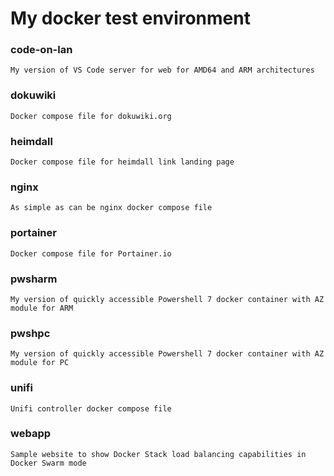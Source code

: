 # My docker test environment
### code-on-lan
    My version of VS Code server for web for AMD64 and ARM architectures
### dokuwiki
    Docker compose file for dokuwiki.org
### heimdall
    Docker compose file for heimdall link landing page
### nginx
    As simple as can be nginx docker compose file
### portainer
    Docker compose file for Portainer.io
### pwsharm
    My version of quickly accessible Powershell 7 docker container with AZ module for ARM
### pwshpc
    My version of quickly accessible Powershell 7 docker container with AZ module for PC
### unifi
    Unifi controller docker compose file
### webapp
    Sample website to show Docker Stack load balancing capabilities in Docker Swarm mode